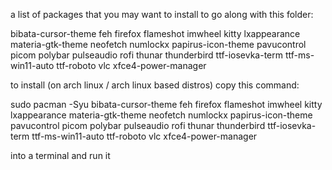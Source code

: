 a list of packages that you may want to install to go along with this folder:

bibata-cursor-theme
feh
firefox
flameshot
imwheel
kitty
lxappearance
materia-gtk-theme
neofetch
numlockx
papirus-icon-theme
pavucontrol
picom
polybar
pulseaudio
rofi
thunar
thunderbird
ttf-iosevka-term
ttf-ms-win11-auto
ttf-roboto
vlc
xfce4-power-manager

to install (on arch linux / arch linux based distros) copy this command:

sudo pacman -Syu bibata-cursor-theme feh firefox flameshot imwheel kitty lxappearance materia-gtk-theme neofetch numlockx papirus-icon-theme pavucontrol picom polybar pulseaudio rofi thunar thunderbird ttf-iosevka-term ttf-ms-win11-auto ttf-roboto vlc xfce4-power-manager

into a terminal and run it
